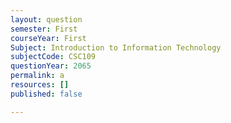 ```yaml
---
layout: question
semester: First
courseYear: First
Subject: Introduction to Information Technology
subjectCode: CSC109
questionYear: 2065
permalink: a
resources: []
published: false

---
```

